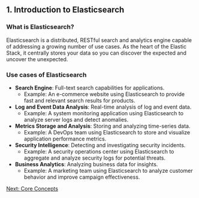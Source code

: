 ## 1. Introduction to Elasticsearch

### What is Elasticsearch?
Elasticsearch is a distributed, RESTful search and analytics engine capable of addressing a growing number of use cases. As the heart of the Elastic Stack, it centrally stores your data so you can discover the expected and uncover the unexpected.

### Use cases of Elasticsearch
- **Search Engine**: Full-text search capabilities for applications.
    - Example: An e-commerce website using Elasticsearch to provide fast and relevant search results for products.
- **Log and Event Data Analysis**: Real-time analysis of log and event data.
    - Example: A system monitoring application using Elasticsearch to analyze server logs and detect anomalies.
- **Metrics Storage and Analysis**: Storing and analyzing time-series data.
    - Example: A DevOps team using Elasticsearch to store and visualize application performance metrics.
- **Security Intelligence**: Detecting and investigating security incidents.
    - Example: A security operations center using Elasticsearch to aggregate and analyze security logs for potential threats.
- **Business Analytics**: Analyzing business data for insights.
    - Example: A marketing team using Elasticsearch to analyze customer behavior and improve campaign effectiveness.

[Next: Core Concepts](core-concepts.md)
